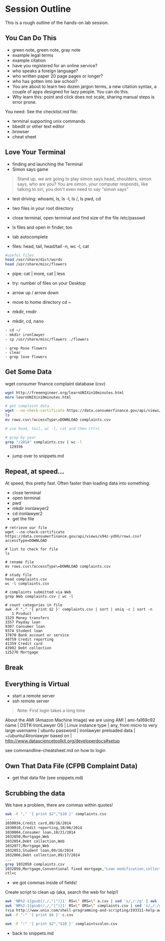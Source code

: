 # Session Outline

This is a rough outline of the hands-on lab session.

## You Can Do This
- green note, green note, gray note
- example legal terms
- example citation
- have you registered for an online service?
- who speaks a foreign language?
- who written paper 20 page pages or longer?
- who has gotten into law school?
- You are about to learn two dozen jargon terms, a new citation syntax, a couple of apps designed for lazy people. You can do this.
- Why learn this: point and click does not scale, sharing manual steps is error prone.

You need:
See the checklist.md file:
- terminal supporting unix commands
- bbedit or other text editor
- browser
- cheat sheet

## Love Your Terminal
- finding and launching the Terminal
- Simon says game
>	Stand up, we are going to play simon says
>	head, shoulders, 
>	simon says, who are you?
You are simon, your computer responds, like talking to siri, you don't even need to say "simon says"

- test driving: whoami, ls, ls -l, ls /, ls  pwd, cd
- two files in your root directory
- close terminal, open terminal and find size of the file /etc/passwd
- ls files and open in finder, too
	
- tab autocomplete 
	
- files: head, tail, head/tail -n, wc -l, cat

```bash
#useful files
head /usr/share/dict/words
head /usr/share/misc/flowers
```

- pipe: cat | more, cat | less
- try: number of files on your Desktop
	
- arrow up / arrow down
- move to home directory cd ~
- mkdir, rmdir
- mkdir, cd, nano

```bash
- cd ~/
- mkdir ironlawyer
- cp /usr/share/misc/flowers ./flowers
```

```
- grep Rose flowers
- clear
- grep love flowers
```

## Get Some Data
wget consumer finance complaint database (csv) 

```bash
wget http://freeengineer.org/learnUNIXin10minutes.html
more learnUNIXin10minutes.html

# get complaint data
wget --no-check-certificate https://data.consumerfinance.gov/api/views/x94z-ydhh/rows.csv?accessType=DOWNLOAD
ls
mv rows.csv\?accessType\=DOWNLOAD complaints.csv

# use head, tail, wc -l, cat and then ctl+c

# grep by year
grep "/2014" complaints.csv | wc -l
  129356
```

- jump over to snippets.md


## Repeat, at speed...
At speed, this pretty fast. Often faster than loading data into something.

- close terminal
- open terminal
- pwd
- mkdir ironlawyer2
- cd ironlawyer2
- get the file

```
# retrieve our file
wget --no-check-certificate https://data.consumerfinance.gov/api/views/x94z-ydhh/rows.csv?accessType=DOWNLOAD

# list to check for file
ls

# rename file
mv rows.csv\?accessType\=DOWNLOAD complaints.csv 

# study file
head complaints.csv 
wc -l complaints.csv 

# complaints submitted via Web
grep Web complaints.csv | wc -l

# count categories in file
awk -F "," '{ print $2 }' complaints.csv | sort | uniq -c | sort -n
   1 Product
1529 Money transfers
1557 Payday loan
9307 Consumer loan
9374 Student loan
37870 Bank account or service
40759 Credit reporting
41359 Credit card
43902 Debt collection
125276 Mortgage
```

## Break

## Everything is Virtual

- start a remote server
- ssh remote server
> Note: First login takes a long time

About the AMI (Amazon Machine Image) we are using
AMI | ami-fa169c92
name | DSTK-IronLawyer
OS | Linux
instance type | any, from micro to very large
username | ubuntu
password | ironlawyer
preloaded data | ~/ubuntu/4ironlawyer
based on | http://www.datasciencetoolkit.org/developerdocs#setup

see commandline-cheatsheet.md on how to login

## Own That Data File (CFPB Complaint Data)
- get that data file (see snippets.md)

## Scrubbing the data

We have a problem, there are commas within quotes!

```bash
awk -F "," '{ print $2","$10 }' complaints.csv 
...
1030034,Credit card,09/16/2014
1030010,Credit reporting,10/06/2014
1030004,Consumer loan,10/21/2014
1032050,Mortgage,Web
1032054,Debt collection,Web
1032077,Mortgage,Web
1032053,Student loan,09/16/2014
1032066,Debt collection,09/17/2014
...
grep 1032050 complaints.csv 
1032050,Mortgage,Conventional fixed mortgage,"Loan modification,collection,foreclosure",,NC,27597,Web,09/16/2014,09/16/2014,"Shellpoint Partners, LLC",Closed with explanation,Yes,
ctl+c
```

- we got commas inside of fields!

Create script to clean up (aka, search the web for help!)
```bash
awk 'NR%2-1{gsub(/,/,"|")}1' RS=\" ORS=\" a.csv | sed 's/,/:/g' | awk 'NR%2-1{gsub(/\|/,",")}1' RS=\" ORS=\"
awk 'NR%2-1{gsub(/,/,"|")}1' RS=\" ORS=\" complaints.csv | sed 's/,/:/g' | awk 'NR%2-1{gsub(/\|/,",")}1' RS=\" ORS=\" > complaints2.csv
(via http://www.unix.com/shell-programming-and-scripting/193311-help-awk-sed-need-replace-commas-between-double-quotes-csv-file.html)
awk -F ":" '{ print $6 }' c.csv 

awk -F ":" '{ print $2","$10 }' complaintscolon.csv 
```

- back to snippets.md
